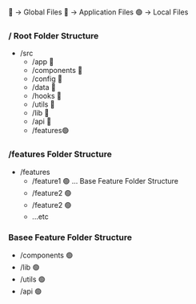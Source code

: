 🔵 -> Global Files
🔴 -> Application Files
🟢 -> Local Files

### / Root Folder Structure
- /src
  - /app 🔴
  - /components 🔵
  - /config 🔵
  - /data 🔵
  - /hooks 🔵
  - /utils 🔵
  - /lib 🔵
  - /api 🔵
  - /features🟢


### /features Folder Structure
- /features
  - /feature1 🟢
    ... Base Feature Folder Structure
  - /feature2 🟢
  - /feature2 🟢
  - ...etc

### Basee Feature Folder Structure
   - /components 🟢
   - /lib 🟢
   - /utils 🟢
   - /api 🟢

